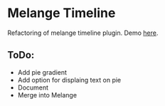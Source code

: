 # Melange Timeline

Refactoring of melange timeline plugin.
Demo [here](http://bumbu.github.io/melange-timeline/app/).

## ToDo:
  * Add pie gradient
  * Add option for displaing text on pie
  * Document
  * Merge into Melange

